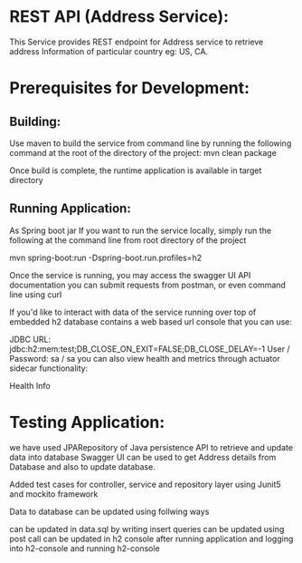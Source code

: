 # REST API (Address Service):

This Service provides REST endpoint for Address service to retrieve address Information of particular country eg: US, CA.

# Prerequisites for Development:

## Building:
Use maven to build the service from command line by running the following command at the root of the directory of the project: mvn clean package

Once build is complete, the runtime application is available in target directory

## Running Application:
As Spring boot jar
If you want to run the service locally, simply run the following at the command line from root directory of the project

mvn spring-boot:run -Dspring-boot.run.profiles=h2

Once the service is running, you may access the swagger UI API documentation you can submit requests from postman, or even command line using curl

If you'd like to interact with data of the service running over top of embedded h2 database contains a web based url console that you can use:

JDBC URL: jdbc:h2:mem:test;DB_CLOSE_ON_EXIT=FALSE;DB_CLOSE_DELAY=-1
User / Password: sa / sa
you can also view health and metrics through actuator sidecar functionality:

Health
Info

# Testing Application:

we have used JPARepository of Java persistence API to retrieve and update data into database Swagger UI can be used to get Address details from Database and also to update database.

Added test cases for controller, service and repository layer using Junit5 and mockito framework

Data to database can be updated using follwing ways

can be updated in data.sql by writing insert queries
can be updated using post call
can be updated in h2 console after running application and logging into h2-console and running h2-console
